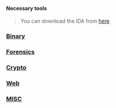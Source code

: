 #### Necessary tools
> You can download the IDA from [here](https://www.hex-rays.com/products/ida/support/download_freeware.shtml)


### [Binary](Binary)

### [Forensics](Forensics)

### [Crypto](Crypto)

### [Web](Web)

### [MISC](Misc)